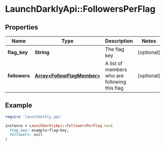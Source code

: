 # LaunchDarklyApi::FollowersPerFlag

## Properties

| Name | Type | Description | Notes |
| ---- | ---- | ----------- | ----- |
| **flag_key** | **String** | The flag key | [optional] |
| **followers** | [**Array&lt;FollowFlagMember&gt;**](FollowFlagMember.md) | A list of members who are following this flag | [optional] |

## Example

```ruby
require 'launchdarkly_api'

instance = LaunchDarklyApi::FollowersPerFlag.new(
  flag_key: example-flag-key,
  followers: null
)
```

